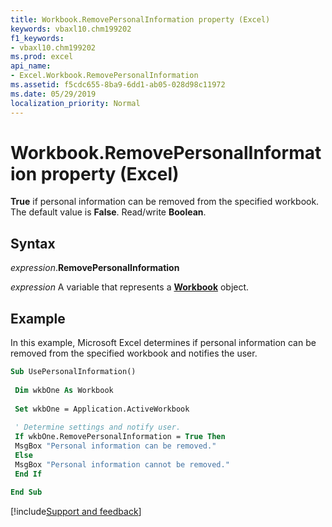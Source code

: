```yaml
---
title: Workbook.RemovePersonalInformation property (Excel)
keywords: vbaxl10.chm199202
f1_keywords:
- vbaxl10.chm199202
ms.prod: excel
api_name:
- Excel.Workbook.RemovePersonalInformation
ms.assetid: f5cdc655-8ba9-6dd1-ab05-028d98c11972
ms.date: 05/29/2019
localization_priority: Normal
---
```



# Workbook.RemovePersonalInformation property (Excel)

**True** if personal information can be removed from the specified workbook. The default value is **False**. Read/write **Boolean**.


## Syntax

_expression_.**RemovePersonalInformation**

_expression_ A variable that represents a **[Workbook](Excel.Workbook.md)** object.


## Example

In this example, Microsoft Excel determines if personal information can be removed from the specified workbook and notifies the user.

```vb
Sub UsePersonalInformation() 
 
 Dim wkbOne As Workbook 
 
 Set wkbOne = Application.ActiveWorkbook 
 
 ' Determine settings and notify user. 
 If wkbOne.RemovePersonalInformation = True Then 
 MsgBox "Personal information can be removed." 
 Else 
 MsgBox "Personal information cannot be removed." 
 End If 
 
End Sub
```




[!include[Support and feedback](~/includes/feedback-boilerplate.md)]
